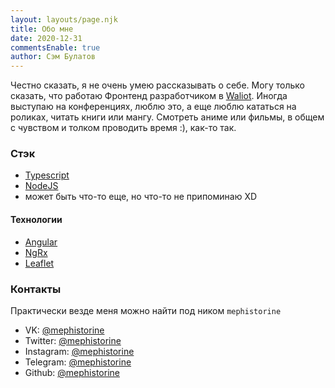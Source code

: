 ```yaml
---
layout: layouts/page.njk
title: Обо мне
date: 2020-12-31
commentsEnable: true
author: Сэм Булатов
---
```


Честно сказать, я не очень умею рассказывать о себе. Могу только сказать, что работаю Фронтенд разработчиком в [Waliot](https://waliot.com). Иногда выступаю на конференциях, люблю это, а еще люблю кататься на роликах, читать книги или мангу. Смотреть аниме или фильмы, в общем с чувством и толком проводить время :), как-то так.

### Стэк

- [Typescript](https://www.typescriptlang.org)
- [NodeJS](https://nodejs.org)
- может быть что-то еще, но что-то не припоминаю XD

#### Технологии

- [Angular](https://angular.io)
- [NgRx](https://ngrx.io)
- [Leaflet](https://leafletjs.com)

### Контакты

Практически везде меня можно найти под ником `mephistorine`

- VK: [@mephistorine](https://vk.com/mephistorine)
- Twitter: [@mephistorine](https://twitter.com/mephistorine)
- Instagram: [@mephistorine](https://instagram.com/mephistorine)
- Telegram: [@mephistorine](https://t.me/mephistorine)
- Github: [@mephistorine](https://github.com/mephistorine)
